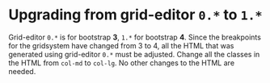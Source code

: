Upgrading from grid-editor `0.*` to `1.*`
=========================================

Grid-editor `0.*` is for bootstrap __3__, `1.*` for bootstrap __4__.
Since the breakpoints for the gridsystem have changed from 3 to 4, all the HTML that was generated using grid-editor `0.*` must be adjusted.
Change all the classes in the HTML from `col-md` to `col-lg`. No other changes to the HTML are needed.
